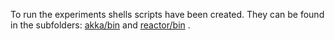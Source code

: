To run the experiments shells scripts have been created. 
They can be found in the subfolders: [akka/bin](akka/bin) and [reactor/bin](reactor/bin) .

